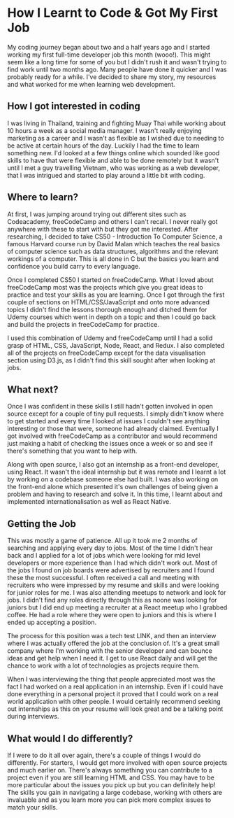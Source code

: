 # How I Learnt to Code & Got My First Job

My coding journey began about two and a half years ago and I started working my first full-time developer job this month (wooo!). This might seem like a long time for some of you but I didn't rush it and wasn't trying to find work until two months ago. Many people have done it quicker and I was probably ready for a while. I've decided to share my story, my resources and what worked for me when learning web development.

## How I got interested in coding
I was living in Thailand, training and fighting Muay Thai while working about 10 hours a week as a social media manager. I wasn't really enjoying marketing as a career and I wasn't as flexible as I wished due to needing to be active at certain hours of the day. Luckily I had the time to learn something new. I'd looked at a few things online which sounded like good skills to have that were flexible and able to be done remotely but it wasn't until I met a guy travelling Vietnam, who was working as a web developer, that I was intrigued and started to play around a little bit with coding.

## Where to learn?
At first, I was jumping around trying out different sites such as Codeacademy, freeCodeCamp and others I can't recall. I never really got anywhere with these to start with but they got me interested. After researching, I decided to take CS50 - Introduction To Computer Science, a famous Harvard course run by David Malan which teaches the real basics of computer science such as data structures, algorithms and the relevant workings of a computer. This is all done in C but the basics you learn and confidence you build carry to every language.

Once I completed CS50 I started on freeCodeCamp. What I loved about freeCodeCamp most was the projects which give you great ideas to practice and test your skills as you are learning. Once I got through the first couple of sections on HTML/CSS/JavaScript and onto more advanced topics I didn't find the lessons thorough enough and ditched them for Udemy courses which went in depth on a topic and then I could go back and build the projects in freeCodeCamp for practice.

I used this combination of Udemy and freeCodeCamp until I had a solid grasp of HTML, CSS, JavaScript, Node, React, and Redux. I also completed all of the projects on freeCodeCamp except for the data visualisation section using D3.js, as I didn't find this skill sought after when looking at jobs.

## What next?
Once I was confident in these skills I still hadn't gotten involved in open source except for a couple of tiny pull requests. I simply didn't know where to get started and every time I looked at issues I couldn't see anything interesting or those that were, someone had already claimed. Eventually I got involved with freeCodeCamp as a contributor and would recommend just making a habit of checking the issues once a week or so and see if there's something that you want to help with. 

Along with open source, I also got an internship as a front-end developer, using React. It wasn't the ideal internship but it was remote and I learnt a lot by working on a codebase someone else had built. I was also working on the front-end alone which presented it's own challenges of being given a problem and having to research and solve it. In this time, I learnt about and implemented internationalisation as well as React Native.

## Getting the Job
This was mostly a game of patience. All up it took me 2 months of searching and applying every day to jobs. Most of the time I didn't hear back and I applied for a lot of jobs which were looking for mid level developers or more experience than I had which didn't work out. Most of the jobs I found on job boards were advertised by recruiters and I found these the most successful. I often received a call and meeting with recruiters who were impressed by my resume and skills and were looking for junior roles for me. I was also attending meetups to network and look for jobs. I didn't find any roles directly through this as noone was looking for juniors but I did end up meeting a recruiter at a React meetup who I grabbed coffee. He had a role where they were open to juniors and this is where I ended up accepting a position.

The process for this position was a tech test LINK, and then an interview where I was actually offered the job at the conclusion of. It's a great small company where I'm working with the senior developer and can bounce ideas and get help when I need it. I get to use React daily and will get the chance to work with a lot of technologies as projects require them.

When I was interviewing the thing that people appreciated most was the fact I had worked on a real application in an internship. Even if I could have done everything in a personal project it proved that I could work on a real world application with other people. I would certainly recommend seeking out internships as this on your resume will look great and be a talking point during interviews.

## What would I do differently?
If I were to do it all over again, there's a couple of things I would do differently. For starters, I would get more involved with open source projects and much earlier on. There's always something you can contribute to a project even if you are still learning HTML and CSS. You may have to be more particular about the issues you pick up but you can definitely help! The skills you gain in navigating a large codebase, working with others are invaluable and as you learn more you can pick more complex issues to match your skills.



